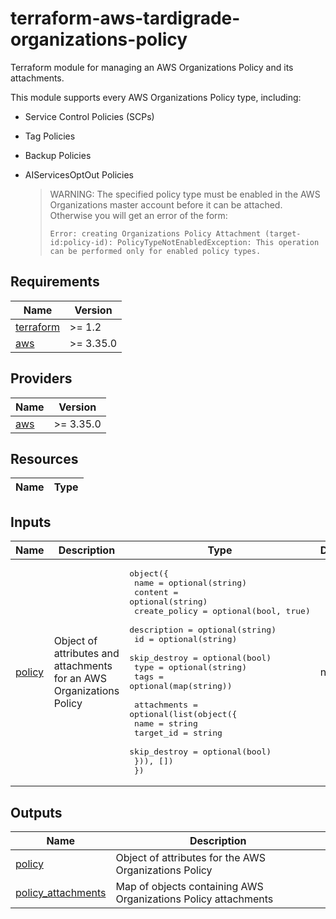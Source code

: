# terraform-aws-tardigrade-organizations-policy

Terraform module for managing an AWS Organizations Policy and its attachments.

This module supports every AWS Organizations Policy type, including:

* Service Control Policies (SCPs)
* Tag Policies
* Backup Policies
* AIServicesOptOut Policies

    >WARNING: The specified policy type must be enabled in the AWS Organizations
    >master account before it can be attached. Otherwise you will get an error
    >of the form:
    >
    >```
    >Error: creating Organizations Policy Attachment (target-id:policy-id): PolicyTypeNotEnabledException: This operation can be performed only for enabled policy types.
    >```

<!-- BEGIN TFDOCS -->
## Requirements

| Name | Version |
|------|---------|
| <a name="requirement_terraform"></a> [terraform](#requirement\_terraform) | >= 1.2 |
| <a name="requirement_aws"></a> [aws](#requirement\_aws) | >= 3.35.0 |

## Providers

| Name | Version |
|------|---------|
| <a name="provider_aws"></a> [aws](#provider\_aws) | >= 3.35.0 |

## Resources

| Name | Type |
|------|------|

## Inputs

| Name | Description | Type | Default | Required |
|------|-------------|------|---------|:--------:|
| <a name="input_policy"></a> [policy](#input\_policy) | Object of attributes and attachments for an AWS Organizations Policy | <pre>object({<br/>    name          = optional(string)<br/>    content       = optional(string)<br/>    create_policy = optional(bool, true)<br/>    description   = optional(string)<br/>    id            = optional(string)<br/>    skip_destroy  = optional(bool)<br/>    type          = optional(string)<br/>    tags          = optional(map(string))<br/><br/>    attachments = optional(list(object({<br/>      name         = string<br/>      target_id    = string<br/>      skip_destroy = optional(bool)<br/>    })), [])<br/>  })</pre> | n/a | yes |

## Outputs

| Name | Description |
|------|-------------|
| <a name="output_policy"></a> [policy](#output\_policy) | Object of attributes for the AWS Organizations Policy |
| <a name="output_policy_attachments"></a> [policy\_attachments](#output\_policy\_attachments) | Map of objects containing AWS Organizations Policy attachments |

<!-- END TFDOCS -->
